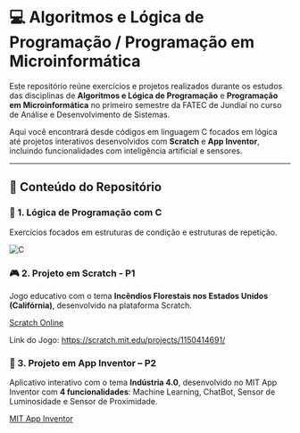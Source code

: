 # 💻 Algoritmos e Lógica de Programação / Programação em Microinformática

Este repositório reúne exercícios e projetos realizados durante os estudos das disciplinas de **Algoritmos e Lógica de Programação** e **Programação em Microinformática** no primeiro semestre da FATEC de Jundiaí no curso de Análise e Desenvolvimento de Sistemas.

Aqui você encontrará desde códigos em linguagem C focados em lógica até projetos interativos desenvolvidos com **Scratch** e **App Inventor**, incluindo funcionalidades com inteligência artificial e sensores.

<hr>

## 🧠 Conteúdo do Repositório

### 📌 1. Lógica de Programação com C

Exercícios focados em estruturas de condição e estruturas de repetição.

![C](https://img.shields.io/badge/c-%2300599C.svg?style=for-the-badge&logo=c&logoColor=white)

### 🎮 2. Projeto em Scratch - P1 

Jogo educativo com o tema **Incêndios Florestais nos Estados Unidos (Califórnia)**, desenvolvido na plataforma Scratch.

[Scratch Online](https://scratch.mit.edu/)

Link do Jogo: https://scratch.mit.edu/projects/1150414691/

### 📱 3. Projeto em App Inventor – P2

Aplicativo interativo com o tema **Indústria 4.0**, desenvolvido no MIT App Inventor com **4 funcionalidades**: Machine Learning, ChatBot, Sensor de Luminosidade e Sensor de Proximidade.

[MIT App Inventor](https://ai2.appinventor.mit.edu/)

